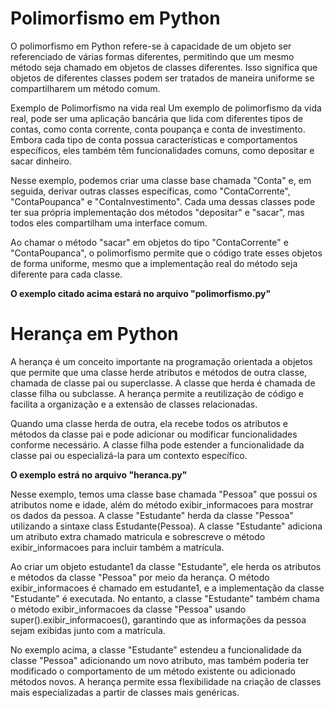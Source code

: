 # Polimorfismo em Python <br>
O polimorfismo em Python refere-se à capacidade de um objeto ser referenciado de várias formas diferentes, permitindo que um mesmo método seja chamado em objetos de classes diferentes. Isso significa que objetos de diferentes classes podem ser tratados de maneira uniforme se compartilharem um método comum.

Exemplo de Polimorfismo na vida real
Um exemplo de polimorfismo da vida real, pode ser uma aplicação bancária que lida com diferentes tipos de contas, como conta corrente, conta poupança e conta de investimento. Embora cada tipo de conta possua características e comportamentos específicos, eles também têm funcionalidades comuns, como depositar e sacar dinheiro.

Nesse exemplo, podemos criar uma classe base chamada "Conta" e, em seguida, derivar outras classes específicas, como "ContaCorrente", "ContaPoupanca" e "ContaInvestimento". Cada uma dessas classes pode ter sua própria implementação dos métodos "depositar" e "sacar", mas todos eles compartilham uma interface comum.

Ao chamar o método "sacar" em objetos do tipo "ContaCorrente" e "ContaPoupanca", o polimorfismo permite que o código trate esses objetos de forma uniforme, mesmo que a implementação real do método seja diferente para cada classe.

<strong>O exemplo citado acima estará no arquivo "polimorfismo.py"</strong>


# Herança em Python <br>
A herança é um conceito importante na programação orientada a objetos que permite que uma classe herde atributos e métodos de outra classe, chamada de classe pai ou superclasse. A classe que herda é chamada de classe filha ou subclasse. A herança permite a reutilização de código e facilita a organização e a extensão de classes relacionadas.

Quando uma classe herda de outra, ela recebe todos os atributos e métodos da classe pai e pode adicionar ou modificar funcionalidades conforme necessário. A classe filha pode estender a funcionalidade da classe pai ou especializá-la para um contexto específico.

<strong>O exemplo estrá no arquivo "heranca.py"</strong>

Nesse exemplo, temos uma classe base chamada "Pessoa" que possui os atributos nome e idade, além do método exibir_informacoes para mostrar os dados da pessoa. A classe "Estudante" herda da classe "Pessoa" utilizando a sintaxe class Estudante(Pessoa). A classe "Estudante" adiciona um atributo extra chamado matricula e sobrescreve o método exibir_informacoes para incluir também a matrícula.

Ao criar um objeto estudante1 da classe "Estudante", ele herda os atributos e métodos da classe "Pessoa" por meio da herança. O método exibir_informacoes é chamado em estudante1, e a implementação da classe "Estudante" é executada. No entanto, a classe "Estudante" também chama o método exibir_informacoes da classe "Pessoa" usando super().exibir_informacoes(), garantindo que as informações da pessoa sejam exibidas junto com a matrícula.

No exemplo acima, a classe "Estudante" estendeu a funcionalidade da classe "Pessoa" adicionando um novo atributo, mas também poderia ter modificado o comportamento de um método existente ou adicionado métodos novos. A herança permite essa flexibilidade na criação de classes mais especializadas a partir de classes mais genéricas.
